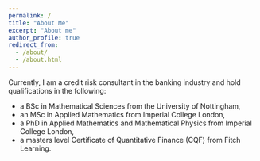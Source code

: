 ```yaml
---
permalink: /
title: "About Me"
excerpt: "About me"
author_profile: true
redirect_from: 
  - /about/
  - /about.html
---
```


Currently, I am a credit risk consultant in the banking industry and hold qualifications in the following:

* a BSc in Mathematical Sciences from the University of Nottingham,
* an MSc in Applied Mathematics from Imperial College London,
* a PhD in Applied Mathematics and Mathematical Physics from Imperial College London,
* a masters level Certificate of Quantitative Finance (CQF) from Fitch Learning. 
